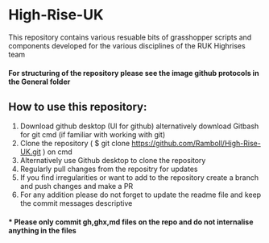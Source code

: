 # High-Rise-UK
This repository contains various resuable bits of grasshopper scripts and components developed for the various disciplines of the RUK Highrises team 

#### For structuring of the repository please see the image github protocols in the General folder  

## How to use this repository:
1. Download github desktop (UI for github) alternatively download Gitbash for git cmd (if familiar with working with git)
2. Clone the repository ( $ git clone https://github.com/Ramboll/High-Rise-UK.git ) on cmd
3. Alternatively use Github desktop to clone the repository 
4. Regularly pull changes from the repositry for updates
5. If you find irregularities or want to add to the repository create a branch and push changes and make a PR
6. For any addition please do not forget to update the readme file and keep the commit messages descriptive

#### * Please only commit gh,ghx,md files on the repo and do not internalise anything in the files 